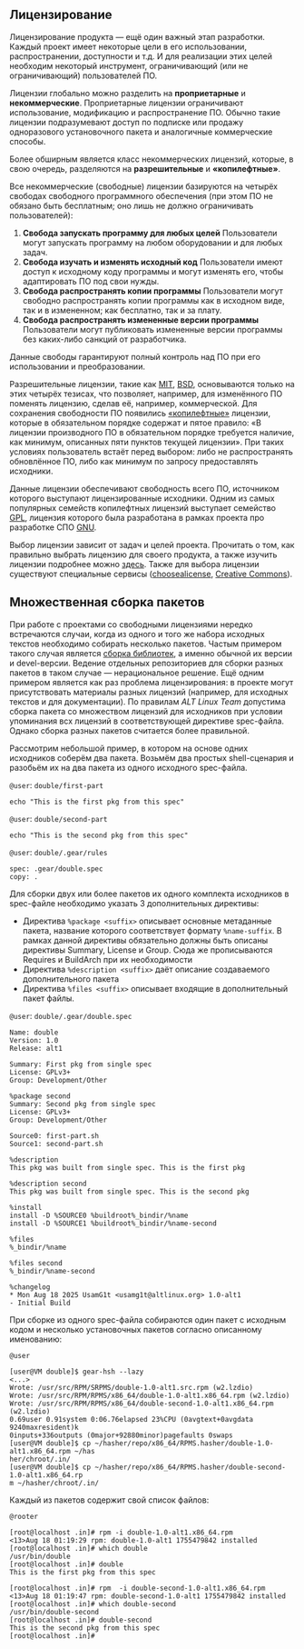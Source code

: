 ## Лицензирование

Лицензирование продукта — ещё один важный этап разработки. Каждый проект имеет некоторые цели в его использовании, распространении, доступности и т.д. И для реализации этих целей необходим некоторый инструмент, ограничивающий (или не ограничивающий) пользователей ПО.

Лицензии глобально можно разделить на **проприетарные** и **некоммерческие**. Проприетарные лицензии ограничивают использование, модификацию и распространение ПО. Обычно такие лицензии подразумевают доступ по подписке или продажу одноразового установочного пакета и аналогичные коммерческие способы.

Более обширным является класс некоммерческих лицензий, которые, в свою очередь, разделяются на **разрешительные** и **«копилефтные»**.

Все некоммерческие (свободные) лицензии базируются на четырёх свободах свободного программного обеспечения (при этом ПО не обязано быть бесплатным; оно лишь не должно ограничивать пользователей):

1. **Свобода запускать программу для любых целей**
   Пользователи могут запускать программу на любом оборудовании и для любых задач.
2. **Свобода изучать и изменять исходный код**
   Пользователи имеют доступ к исходному коду программы и могут изменять его, чтобы адаптировать ПО под свои нужды.
3. **Свобода распространять копии программы**
   Пользователи могут свободно распространять копии программы как в исходном виде, так и в измененном; как бесплатно, так и за плату.
4. **Свобода распространять измененные версии программы**
   Пользователи могут публиковать измененные версии программы без каких-либо санкций от разработчика.

Данные свободы гарантируют полный контроль над ПО при его использовании и преобразовании.

Разрешительные лицензии, такие как [MIT](https://ru.wikipedia.org/wiki/%D0%9B%D0%B8%D1%86%D0%B5%D0%BD%D0%B7%D0%B8%D1%8F_MIT), [BSD](https://ru.wikipedia.org/wiki/%D0%9B%D0%B8%D1%86%D0%B5%D0%BD%D0%B7%D0%B8%D0%B8_BSD), основываются только на этих четырёх тезисах, что позволяет, например, для изменённого ПО поменять лицензию, сделав её, например, коммерческой. Для сохранения свободности ПО появились [«копилефтные»](https://ru.wikipedia.org/wiki/%D0%9A%D0%BE%D0%BF%D0%B8%D0%BB%D0%B5%D1%84%D1%82) лицензии, которые в обязательном порядке содержат и пятое правило: «В лицензии производного ПО в обязательном порядке требуется наличие, как минимум, описанных пяти пунктов текущей лицензии». При таких условиях пользователь встаёт перед выбором: либо не распространять обновлённое ПО, либо как минимум по запросу предоставлять исходники.

Данные лицензии обеспечивают свободность всего ПО, источником которого выступают лицензированные исходники. Одним из самых популярных семейств копилефтных лицензий выступает семейство [GPL](https://ru.wikipedia.org/wiki/GNU_General_Public_License), лицензия которого была разработана в рамках проекта про разработке СПО [GNU](https://ru.wikipedia.org/wiki/%D0%9F%D1%80%D0%BE%D0%B5%D0%BA%D1%82_GNU).

Выбор лицензии зависит от задач и целей проекта. Прочитать о том, как правильно выбрать лицензию для своего продукта, а также изучить лицензии подробнее можно [здесь](https://gist.github.com/nicolasdao/a7adda51f2f185e8d2700e1573d8a633). Также для выбора лицензии существуют специальные сервисы ([choosealicense](https://choosealicense.com/), [Creative Commons](https://creativecommons.org/chooser/)).

## Множественная сборка пакетов

При работе с проектами со свободными лицензиями нередко встречаются случаи, когда из одного и того же набора исходных текстов необходимо собирать несколько пакетов. Частым примером такого случая является [сборка библиотек](https://www.altlinux.org/SampleSpecs/library), а именно обычной их версии и devel-версии. Ведение отдельных репозиториев для сборки разных пакетов в таком случае — нерациональное решение. Ещё одним примером является как раз проблема лицензирования: в проекте могут присутствовать материалы разных лицензий (например, для исходных текстов и для документации). По правилам _ALT Linux Team_ допустима сборка пакета со множеством лицензий для исходников при условии упоминания всх лицензий в соответствующей директиве spec-файла. Однако сборка разных пакетов считается более правильной.

Рассмотрим небольшой пример, в котором на основе одних исходников соберём два пакета. Возьмём два простых shell-сценария и разобьём их на два пакета из одного исходного spec-файла.

`@user`: `double/first-part`

```shell
echo "This is the first pkg from this spec"
```

`@user`: `double/second-part`

```shell
echo "This is the second pkg from this spec"
```

`@user`: `double/.gear/rules`

```
spec: .gear/double.spec
copy: .
```

Для сборки двух или более пакетов их одного комплекта исходников в spec-файле необходимо указать 3 дополнительных директивы:
 + Директива `%package <suffix>` описывает основные метаданные пакета, название которого соответствует формату `%name-suffix`. В рамках данной директивы обязательно должны быть описаны директивы Summary, License и Group. Сюда же прописываются Requires и BuildArch при их необходимости
 + Директива `%description <suffix>` даёт описание создаваемого дополнительного пакета
 + Директива `%files <suffix>` описывает входящие в дополнительный пакет файлы.

`@user`: `double/.gear/double.spec`

```specfile
Name: double
Version: 1.0
Release: alt1

Summary: First pkg from single spec
License: GPLv3+
Group: Development/Other

%package second
Summary: Second pkg from single spec
License: GPLv3+
Group: Development/Other

Source0: first-part.sh
Source1: second-part.sh

%description
This pkg was built from single spec. This is the first pkg

%description second
This pkg was built from single spec. This is the second pkg

%install
install -D %SOURCE0 %buildroot%_bindir/%name
install -D %SOURCE1 %buildroot%_bindir/%name-second

%files
%_bindir/%name

%files second
%_bindir/%name-second

%changelog
* Mon Aug 18 2025 UsamG1t <usamg1t@altlinux.org> 1.0-alt1
- Initial Build
```

При сборке из одного spec-файла собираются один пакет с исходным кодом и несколько установочных пакетов согласно описанному именованию:

`@user`
```console
[user@VM double]$ gear-hsh --lazy
<...>
Wrote: /usr/src/RPM/SRPMS/double-1.0-alt1.src.rpm (w2.lzdio)
Wrote: /usr/src/RPM/RPMS/x86_64/double-1.0-alt1.x86_64.rpm (w2.lzdio)
Wrote: /usr/src/RPM/RPMS/x86_64/double-second-1.0-alt1.x86_64.rpm (w2.lzdio)
0.69user 0.91system 0:06.76elapsed 23%CPU (0avgtext+0avgdata 9240maxresident)k
0inputs+336outputs (0major+92880minor)pagefaults 0swaps
[user@VM double]$ cp ~/hasher/repo/x86_64/RPMS.hasher/double-1.0-alt1.x86_64.rpm ~/has
her/chroot/.in/
[user@VM double]$ cp ~/hasher/repo/x86_64/RPMS.hasher/double-second-1.0-alt1.x86_64.rp
m ~/hasher/chroot/.in/
```

Каждый из пакетов содержит свой список файлов:

`@rooter`
```console
[root@localhost .in]# rpm -i double-1.0-alt1.x86_64.rpm
<13>Aug 18 01:19:29 rpm: double-1.0-alt1 1755479842 installed
[root@localhost .in]# which double
/usr/bin/double
[root@localhost .in]# double
This is the first pkg from this spec

[root@localhost .in]# rpm  -i double-second-1.0-alt1.x86_64.rpm
<13>Aug 18 01:19:47 rpm: double-second-1.0-alt1 1755479842 installed
[root@localhost .in]# which double-second
/usr/bin/double-second
[root@localhost .in]# double-second
This is the second pkg from this spec
[root@localhost .in]#
```